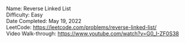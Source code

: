 Name: Reverse Linked List
<br/>
Difficulty: Easy
<br/>
Date Completed: May 19, 2022
<br/>
LeetCode: https://leetcode.com/problems/reverse-linked-list/
<br/>
Video Walk-through: https://www.youtube.com/watch?v=G0_I-ZF0S38
